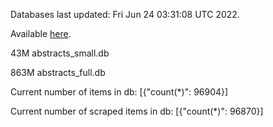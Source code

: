 Databases last updated: Fri Jun 24 03:31:08 UTC 2022. 

Available [here](https://github.com/cbeauhilton/ash-db/releases).


43M	abstracts_small.db

863M	abstracts_full.db

Current number of items in db:
[{"count(*)": 96904}]

Current number of scraped items in db:
[{"count(*)": 96870}]
